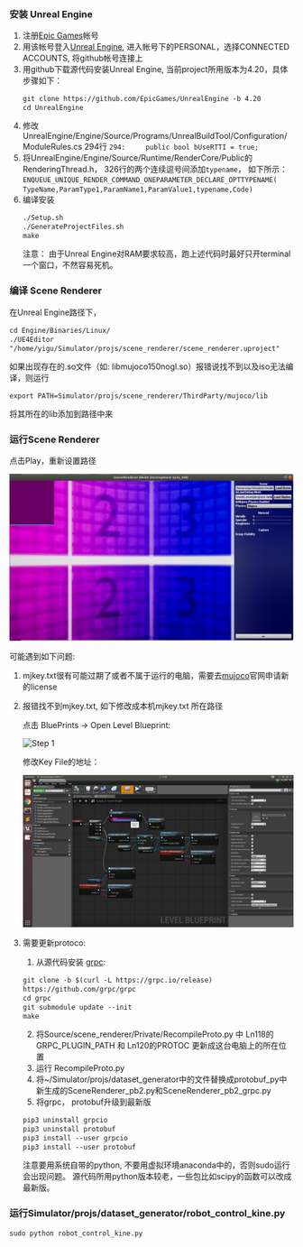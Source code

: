 ### 安装 Unreal Engine
1. 注册[Epic Games](www.epicgames.com)帐号
2. 用该帐号登入[Unreal Engine](www.unrealengine.com), 进入帐号下的PERSONAL，选择CONNECTED ACCOUNTS, 将github帐号连接上
3. 用github下载源代码安装Unreal Engine, 当前project所用版本为4.20，具体步骤如下：
   ```
   git clone https://github.com/EpicGames/UnrealEngine -b 4.20
   cd UnrealEngine
   ```
4. 修改UnrealEngine/Engine/Source/Programs/UnrealBuildTool/Configuration/ModuleRules.cs 294行
   `
   294:		public bool bUseRTTI = true;
   `
5. 将UnrealEngine/Engine/Source/Runtime/RenderCore/Public的RenderingThread.h， 326行的两个连续逗号间添加`typename`， 如下所示：
   `
   ENQUEUE_UNIQUE_RENDER_COMMAND_ONEPARAMETER_DECLARE_OPTTYPENAME(
   TypeName,ParamType1,ParamName1,ParamValue1,typename,Code)
   `
6. 编译安装
   ```
   ./Setup.sh
   ./GenerateProjectFiles.sh
   make
   ```
   注意： 由于Unreal Engine对RAM要求较高，跑上述代码时最好只开terminal一个窗口，不然容易死机。
 
 ### 编译 Scene Renderer
 在Unreal Engine路径下，
   ```
   cd Engine/Binaries/Linux/
   ./UE4Editor "/home/yigu/Simulator/projs/scene_renderer/scene_renderer.uproject"
   ```
 如果出现存在的.so文件（如: libmujoco150nogl.so）报错说找不到以及iso无法编译，则运行 
 ```
 export PATH=Simulator/projs/scene_renderer/ThirdParty/mujoco/lib
 ```
 将其所在的lib添加到路径中来
 
 ### 运行Scene Renderer
 点击Play，重新设置路径
 
 ![Step 3](Step3.png)
 
 可能遇到如下问题:
 1. mjkey.txt很有可能过期了或者不属于运行的电脑，需要去[mujoco](https://www.roboti.us/license.html)官网申请新的license
 2. 报错找不到mjkey.txt, 如下修改成本机mjkey.txt 所在路径
 
    点击 BluePrints -> Open Level Blueprint:
    
    ![Step 1](https://github.com/renxinyang/Flexiv_Intern/blob/master/Step1.png)
    
    修改Key File的地址：
    
    ![Step 2](Step2.png)
 3. 需要更新protoco:
     1.  从源代码安装 [grpc](https://github.com/grpc/grpc/blob/master/BUILDING.md):
     ```
     git clone -b $(curl -L https://grpc.io/release) https://github.com/grpc/grpc
     cd grpc
     git submodule update --init
     make
     ```
     2. 将Source/scene_renderer/Private/RecompileProto.py 中 Ln118的GRPC_PLUGIN_PATH 和 Ln120的PROTOC 更新成这台电脑上的所在位置
     3. 运行 RecompileProto.py 
     4. 将~/Simulator/projs/dataset_generator中的文件替换成protobuf_py中新生成的SceneRenderer_pb2.py和SceneRenderer_pb2_grpc.py
     5. 将grpc， protobuf升级到最新版
     ```
     pip3 uninstall grpcio
    pip3 uninstall protobuf
    pip3 install --user grpcio
    pip3 install --user protobuf
    ```
    注意要用系统自带的python, 不要用虚拟环境anaconda中的，否则sudo运行会出现问题。
    源代码所用python版本较老，一些包比如scipy的函数可以改成最新版。
### 运行Simulator/projs/dataset_generator/robot_control_kine.py
```
sudo python robot_control_kine.py
```
